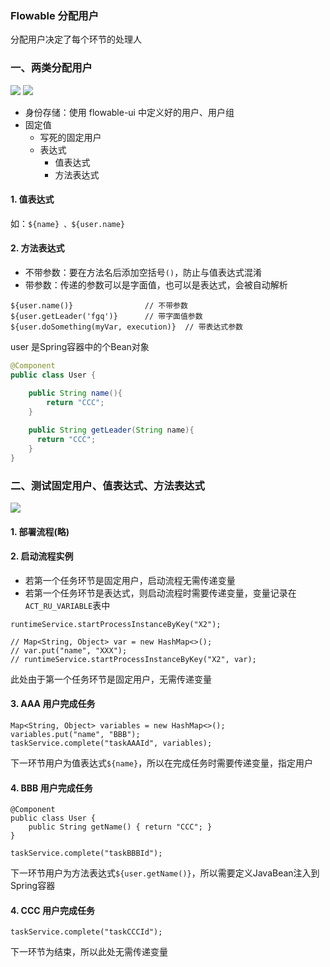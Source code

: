 ###  Flowable 分配用户
分配用户决定了每个环节的处理人

### 一、两类分配用户
![](https://fgq233.github.io/imgs/workflow/flow03.png)
![](https://fgq233.github.io/imgs/workflow/flow04.png)


* 身份存储：使用 flowable-ui 中定义好的用户、用户组
* 固定值
  * 写死的固定用户
  * 表达式
    * 值表达式
    * 方法表达式

#### 1. 值表达式
如：`${name} 、${user.name}`

#### 2. 方法表达式
* 不带参数：要在方法名后添加空括号`()`，防止与值表达式混淆
* 带参数：传递的参数可以是字面值，也可以是表达式，会被自动解析

```
${user.name()}                // 不带参数           
${user.getLeader('fgq')}      // 带字面值参数
${user.doSomething(myVar, execution)}  // 带表达式参数
```

user 是Spring容器中的个Bean对象


```java
@Component
public class User {

    public String name(){
        return "CCC";
    }
    
    public String getLeader(String name){
      return "CCC";
    }
}
```


### 二、测试固定用户、值表达式、方法表达式
![](https://fgq233.github.io/imgs/workflow/flow05.png)

#### 1. 部署流程(略)
#### 2. 启动流程实例
* 若第一个任务环节是固定用户，启动流程无需传递变量
* 若第一个任务环节是表达式，则启动流程时需要传递变量，变量记录在`ACT_RU_VARIABLE`表中

```
runtimeService.startProcessInstanceByKey("X2");

// Map<String, Object> var = new HashMap<>();
// var.put("name", "XXX");
// runtimeService.startProcessInstanceByKey("X2", var);
```

此处由于第一个任务环节是固定用户，无需传递变量


#### 3. AAA 用户完成任务
```
Map<String, Object> variables = new HashMap<>();
variables.put("name", "BBB");
taskService.complete("taskAAAId", variables);
```

下一环节用户为值表达式`${name}`，所以在完成任务时需要传递变量，指定用户


#### 4. BBB 用户完成任务
```
@Component
public class User {
    public String getName() { return "CCC"; }
}

taskService.complete("taskBBBId");
```

下一环节用户为方法表达式`${user.getName()}`，所以需要定义JavaBean注入到Spring容器


#### 4. CCC 用户完成任务
```
taskService.complete("taskCCCId");
```

下一环节为结束，所以此处无需传递变量
